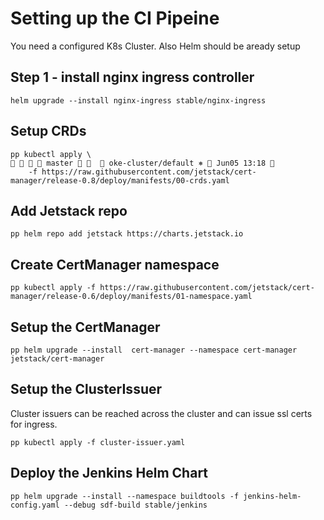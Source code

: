 # Setting up the CI Pipeine

You need a configured K8s Cluster. Also Helm should be aready setup

## Step 1 - install nginx ingress controller

```
helm upgrade --install nginx-ingress stable/nginx-ingress
```

## Setup CRDs

```
pp kubectl apply \                                                                                             master     oke-cluster/default ⎈  Jun05 13:18 
    -f https://raw.githubusercontent.com/jetstack/cert-manager/release-0.8/deploy/manifests/00-crds.yaml
```

## Add Jetstack repo

```
pp helm repo add jetstack https://charts.jetstack.io
```

## Create CertManager namespace

```
pp kubectl apply -f https://raw.githubusercontent.com/jetstack/cert-manager/release-0.6/deploy/manifests/01-namespace.yaml
```

## Setup the CertManager

```
pp helm upgrade --install  cert-manager --namespace cert-manager jetstack/cert-manager
```

## Setup the ClusterIssuer
Cluster issuers can be reached across the cluster and can issue ssl certs for ingress.
```
pp kubectl apply -f cluster-issuer.yaml
```

## Deploy the Jenkins Helm Chart
```
pp helm upgrade --install --namespace buildtools -f jenkins-helm-config.yaml --debug sdf-build stable/jenkins
```
